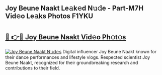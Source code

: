 ## Joy Beune Naakt Le𝚊k𝚎d N𝚞𝚍e - Part-M7H Vid𝚎o Le𝚊ks Photos F1YKU

# <h2><a href="http://fb9xr9.evod.top/?m=Joy+Beune+Naakt">🔗 👉🔴 Joy Beune Naakt Vid𝚎o Ph𝚘t𝚘s</a></h2>

[![Joy Beune Naakt N𝚞d𝚎s](https://i.imgur.com/8V9OHl7.gif)](http://fb9xr9.evod.top/?m=Joy+Beune+Naakt)
Digital influencer Joy Beune Naakt known for their dance performances and lifestyle vlogs. Respected scientist Joy Beune Naakt, recognized for their groundbreaking research and contributions to their field. 

